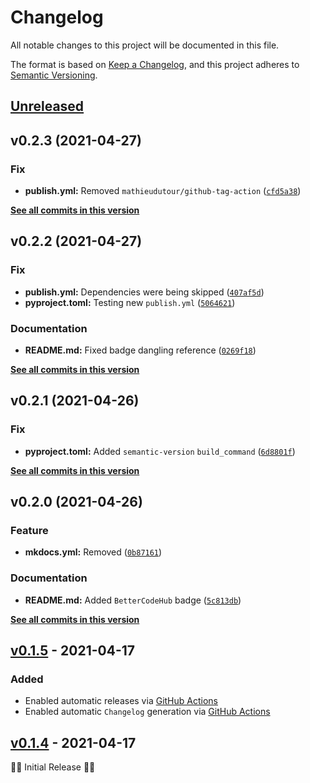 # Changelog

All notable changes to this project will be documented in this file.

The format is based on [Keep a Changelog](https://keepachangelog.com/en/1.0.0/),
and this project adheres to [Semantic Versioning](https://semver.org/spec/v2.0.0.html).

## [Unreleased]

<!--next-version-placeholder-->

## v0.2.3 (2021-04-27)
### Fix
* **publish.yml:** Removed `mathieudutour/github-tag-action` ([`cfd5a38`](https://github.com/billsioros/dotify/commit/cfd5a38993709515e093994037db78b14683f3df))

**[See all commits in this version](https://github.com/billsioros/dotify/compare/v0.2.2...v0.2.3)**

## v0.2.2 (2021-04-27)
### Fix
* **publish.yml:** Dependencies were being skipped ([`407af5d`](https://github.com/billsioros/dotify/commit/407af5d17e8aa51a47458eedfa792dad36ad956e))
* **pyproject.toml:** Testing new `publish.yml` ([`5064621`](https://github.com/billsioros/dotify/commit/506462114591cd8d0457d294e6dea638fcc17681))

### Documentation
* **README.md:** Fixed badge dangling reference ([`0269f18`](https://github.com/billsioros/dotify/commit/0269f184ad562f4b07c0fe05a34b048b4d7e70c5))

**[See all commits in this version](https://github.com/billsioros/dotify/compare/v0.2.1...v0.2.2)**

## v0.2.1 (2021-04-26)
### Fix
* **pyproject.toml:** Added `semantic-version` `build_command` ([`6d8801f`](https://github.com/billsioros/dotify/commit/6d8801f911e900ff5ad98c61beac74ec2d73e325))

**[See all commits in this version](https://github.com/billsioros/dotify/compare/v0.2.0...v0.2.1)**

## v0.2.0 (2021-04-26)
### Feature
* **mkdocs.yml:** Removed ([`0b87161`](https://github.com/billsioros/dotify/commit/0b87161f052f3f188545bf09876db1aac1f53300))

### Documentation
* **README.md:** Added `BetterCodeHub` badge ([`5c813db`](https://github.com/billsioros/dotify/commit/5c813db54525cc4c4fb7f168874d06172e420066))

**[See all commits in this version](https://github.com/billsioros/dotify/compare/v0.1.5...v0.2.0)**

## [v0.1.5] - 2021-04-17

### Added

- Enabled automatic releases via [GitHub Actions](.github/workflows/publish.yml)
- Enabled automatic `Changelog` generation via [GitHub Actions](.github/workflows/generate-changelog.yml)

## [v0.1.4] - 2021-04-17

🎂🎉 Initial Release 🎂🎉

[Unreleased]: https://github.com/billsioros/dotify/compare/v0.1.5...HEAD

[v0.1.5]: https://github.com/billsioros/dotify/compare/24a27771d5c24b28ce85939efa2ad324ce70ff1d...v0.1.5

[v0.1.4]: https://github.com/billsioros/dotify/compare/dc3e2b22939eb973e93b6bf2e1b635150e4d0e55..v0.1.4
